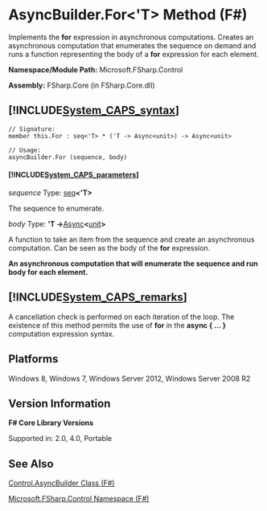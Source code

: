# AsyncBuilder.For<'T> Method (F#)

Implements the **for** expression in asynchronous computations. Creates an asynchronous computation that enumerates the sequence on demand and runs a function representing the body of a **for** expression for each element.

**Namespace/Module Path:** Microsoft.FSharp.Control

**Assembly:** FSharp.Core (in FSharp.Core.dll)


## [!INCLUDE[System_CAPS_syntax](//System/Token/System_CAPS_syntax_md.md)]

```
// Signature:
member this.For : seq<'T> * ('T -> Async<unit>) -> Async<unit>

// Usage:
asyncBuilder.For (sequence, body)
```

#### [!INCLUDE[System_CAPS_parameters](//System/Token/System_CAPS_parameters_md.md)]
*sequence*
Type: [seq](http://msdn.microsoft.com/en-us/library/2f0c87c6-8a0d-4d33-92a6-10d1d037ce75)**&lt;'T&gt;**


The sequence to enumerate.


*body*
Type: **'T -&gt;**[Async](http://msdn.microsoft.com/en-us/library/e0b28ea2-dea5-4021-b2b9-d7d4761babde)**&lt;**[unit](http://msdn.microsoft.com/en-us/library/00b837c2-6c8a-483a-87d3-0479c64037a7)**&gt;**


A function to take an item from the sequence and create an asynchronous computation. Can be seen as the body of the **for** expression.



**An asynchronous computation that will enumerate the sequence and run body for each element.**
## [!INCLUDE[System_CAPS_remarks](//System/Token/System_CAPS_remarks_md.md)]
A cancellation check is performed on each iteration of the loop. The existence of this method permits the use of **for** in the **async { ... }** computation expression syntax.


## Platforms
Windows 8, Windows 7, Windows Server 2012, Windows Server 2008 R2


## Version Information
**F# Core Library Versions**

Supported in: 2.0, 4.0, Portable




## See Also
[Control.AsyncBuilder Class &#40;F&#35;&#41;](Control.AsyncBuilder+Class+28%F%2329%.md)

[Microsoft.FSharp.Control Namespace &#40;F&#35;&#41;](Microsoft.FSharp.Control+Namespace+28%F%2329%.md)

